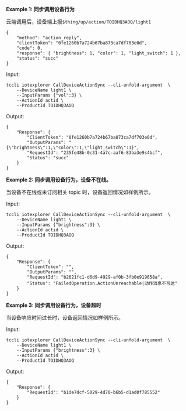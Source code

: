 **Example 1: 同步调用设备行为**

云端调用后，设备端上报`$thing/up/action/TOIDHQ3AOQ/light1`
```
{
	"method": "action_reply",
	"clientToken": "0fe1260b7a724b67ba873ca7df703e0d",
	"code": 0,
	"response": { "brightness": 1, "color": 1, "light_switch": 1 },
	"status": "succ"
}
```

Input: 

```
tccli iotexplorer CallDeviceActionSync --cli-unfold-argument  \
    --DeviceName light1 \
    --InputParams {"vol":3} \
    --ActionId actid \
    --ProductId TOIDHQ3AOQ
```

Output: 
```
{
    "Response": {
        "ClientToken": "0fe1260b7a724b67ba873ca7df703e0d",
        "OutputParams": "{\"brightness\":1,\"color\":1,\"light_switch\":1}",
        "RequestId": "235fe48b-0c31-4a7c-aaf6-83ba3e9s4bcf",
        "Status": "succ"
    }
}
```

**Example 2: 同步调用设备行为，设备不在线。**

当设备不在线或未订阅相关 topic 时，设备返回情况如样例所示。

Input: 

```
tccli iotexplorer CallDeviceActionSync --cli-unfold-argument  \
    --DeviceName light1 \
    --InputParams {"brightness":3} \
    --ActionId actid \
    --ProductId TOIDHQ3AOQ
```

Output: 
```
{
    "Response": {
        "ClientToken": "",
        "OutputParams": "",
        "RequestId": "b2621fc1-d6d9-4929-af0b-3fb0e919658a",
        "Status": "FailedOperation.ActionUnreachable|动作消息不可达"
    }
}
```

**Example 3: 同步调用设备行为，设备超时**

当设备响应时间过长时，设备返回情况如样例所示。

Input: 

```
tccli iotexplorer CallDeviceActionSync --cli-unfold-argument  \
    --DeviceName light1 \
    --InputParams {"brightness":3} \
    --ActionId actid \
    --ProductId TOIDHQ3AOQ
```

Output: 
```
{
    "Response": {
        "RequestId": "b1de7dcf-5029-4d70-b6b5-d1ad0f785552"
    }
}
```

